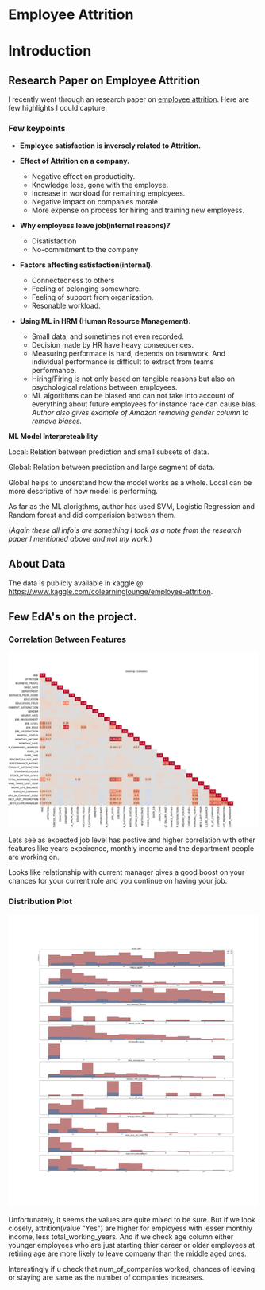 # Employee Attrition

# Introduction

## Research Paper on Employee Attrition

I recently went through an research paper on [employee attrition](http://kth.diva-portal.org/smash/get/diva2:1461317/FULLTEXT01.pdf). Here are few highlights I could capture. 

### Few keypoints

- **Employee satisfaction is inversely related to Attrition.**


- **Effect of Attrition on a company.**
    - Negative effect on producticity.
    - Knowledge loss, gone with the employee.
    - Increase in workload for remaining employees.
    - Negative impact on companies morale.
    - More expense on process for hiring and training new employess.
    

- **Why employess leave job(internal reasons)?**
    - Disatisfaction
    - No-commitment to the company


- **Factors affecting satisfaction(internal).**
    - Connectedness to others 
    - Feeling of belonging somewhere.
    - Feeling of support from organization.
    - Resonable workload.
    
    
- **Using ML in HRM (Human Resource Management).**
    - Small data, and sometimes not even recorded.
    - Decision made by HR have heavy consequences.
    - Measuring performace is hard, depends on teamwork. And individual performance is difficult to extract from teams performance.
    - Hiring/Firing is not only based on tangible reasons but also on psychological relations between employees.
    - ML algorithms can be biased and can not take into account of everything about future employees for instance race can cause bias. *Author also gives example of Amazon removing gender column to remove biases.*
        

**ML Model Interpreteability**

Local: Relation between prediction and small subsets of data.

Global: Relation between prediction and large segment of data. 

Global helps to understand how the model works as a whole. Local can be more descriptive of how model is performing.

As far as the ML alorigthms, author has used SVM, Logistic Regression and Random forest and did comparision between them. 

(*Again these all info's are something I took as a note from the research paper I mentioned above and not my work.*)
   
## About Data

The data is publicly available in kaggle @ https://www.kaggle.com/colearninglounge/employee-attrition.


## Few EdA's on the project.

### Correlation Between Features

![img](https://github.com/nibukdk/employee-attrition/blob/master/Imgs/Correlation%20Heatmap.png)

Lets see as expected job level has postive and higher correlation with other features like years expeirence, monthly income and the department people are working on. 

Looks like relationship with current manager gives a good boost on your chances for your current role and you continue on having your job. 

### Distribution Plot

![img](https://github.com/nibukdk/employee-attrition/blob/master/Imgs/Distribution%20Plot.png)

Unfortunately, it seems the values are quite mixed to be sure. But if we look closely, attrition(value "Yes") are higher for employess with lesser monthly income, less total_working_years. And if we check age column either younger employees who are just starting thier career or older employees at retiring age are more likely to leave company than the middle aged ones. 

Interestingly if u check that num_of_companies worked, chances of leaving or staying are same as the number of companies increases.

